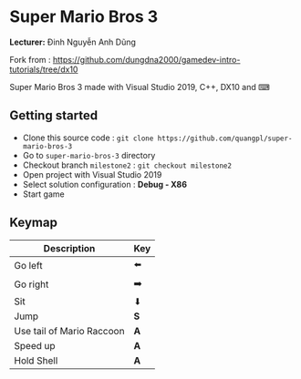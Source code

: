 # Super Mario Bros 3
**Lecturer:** Đinh Nguyễn Anh Dũng

Fork from : https://github.com/dungdna2000/gamedev-intro-tutorials/tree/dx10

Super Mario Bros 3 made with Visual Studio 2019, C++, DX10 and ⌨

## Getting started
- Clone this source code : `git clone https://github.com/quangpl/super-mario-bros-3`
- Go to `super-mario-bros-3` directory
- Checkout branch `milestone2` : `git checkout milestone2`
- Open project with Visual Studio 2019
- Select solution configuration : **Debug - X86**
- Start game



## Keymap
| Description | Key |
|--|--|
|  Go left|  ⬅️ |
|  Go right|  ➡️|
|  Sit|   ⬇  |
|  Jump| **S** |
| Use tail  of Mario Raccoon| **A** |
| Speed up|  **A**|
| Hold Shell| **A** |





